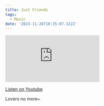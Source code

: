 ```yaml
---
title: Just Friends
tags:
  - Music
date: '2023-11-26T10:35:07.322Z'
---
```


<iframe src="https://www.youtube-nocookie.com/embed/UTDqUlwiQTw?modestbranding=1&showinfo=0&rel=0" title="YouTube video player" frameborder="0" allow="accelerometer; autoplay; encrypted-media; gyroscope; picture-in-picture;" allowfullscreen className="youtube_video"></iframe>

[Listen on Youtube](https://youtu.be/UTDqUlwiQTw)

Lovers no more~
